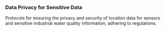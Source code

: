 ### Data Privacy for Sensitive Data
Protocols for ensuring the privacy and security of location data for sensors and sensitive industrial water quality information, adhering to regulations.
